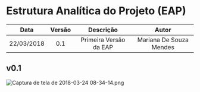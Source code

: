 # Estrutura Analítica do Projeto (EAP)

| Data | Versão | Descrição | Autor |
|:----:|:------:|:---------:|:-----:|
|22/03/2018|0.1|Primeira Versão da EAP|Mariana De Souza Mendes|


## v0.1

![Captura de tela de 2018-03-24 08-34-14.png](https://uploaddeimagens.com.br/images/001/343/564/original/Captura_de_tela_de_2018-03-24_08-34-14.png?1521891283)